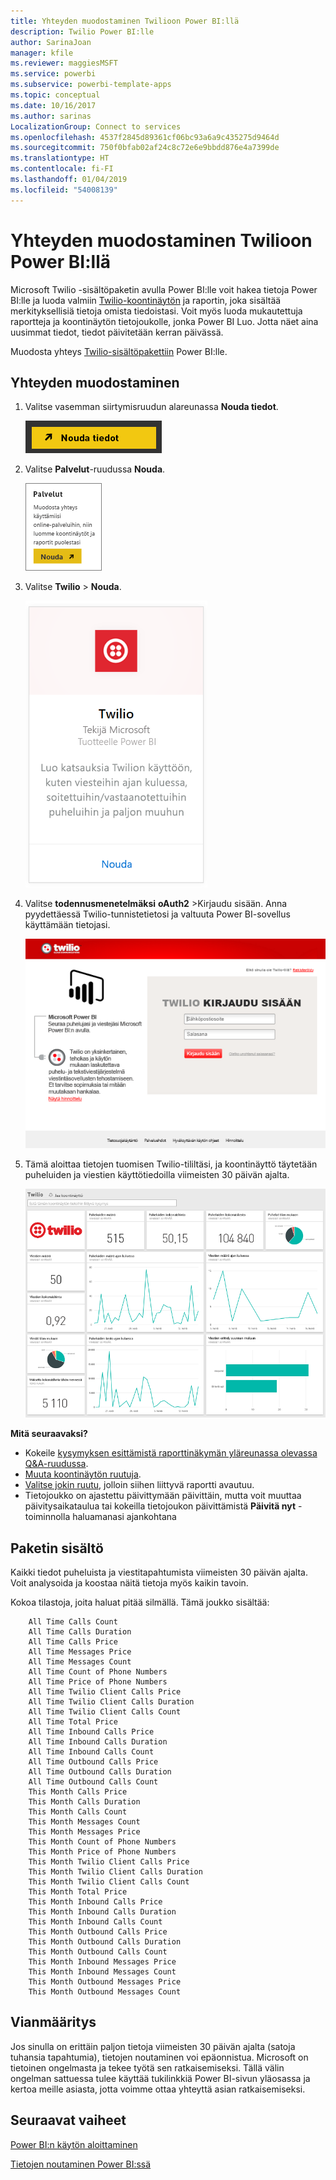 ```yaml
---
title: Yhteyden muodostaminen Twilioon Power BI:llä
description: Twilio Power BI:lle
author: SarinaJoan
manager: kfile
ms.reviewer: maggiesMSFT
ms.service: powerbi
ms.subservice: powerbi-template-apps
ms.topic: conceptual
ms.date: 10/16/2017
ms.author: sarinas
LocalizationGroup: Connect to services
ms.openlocfilehash: 4537f2845d89361cf06bc93a6a9c435275d9464d
ms.sourcegitcommit: 750f0bfab02af24c8c72e6e9bbdd876e4a7399de
ms.translationtype: HT
ms.contentlocale: fi-FI
ms.lasthandoff: 01/04/2019
ms.locfileid: "54008139"
---
```

# <a name="connect-to-twilio-with-power-bi"></a>Yhteyden muodostaminen Twilioon Power BI:llä
Microsoft Twilio -sisältöpaketin avulla Power BI:lle voit hakea tietoja Power BI:lle ja luoda valmiin [Twilio-koontinäytön](https://powerbi.microsoft.com/integrations/twilio) ja raportin, joka sisältää merkityksellisiä tietoja omista tiedoistasi. Voit myös luoda mukautettuja raportteja ja koontinäytön tietojoukolle, jonka Power BI Luo. Jotta näet aina uusimmat tiedot, tiedot päivitetään kerran päivässä.

Muodosta yhteys [Twilio-sisältöpakettiin](https://app.powerbi.com/getdata/services/twilio) Power BI:lle.

## <a name="how-to-connect"></a>Yhteyden muodostaminen
1. Valitse vasemman siirtymisruudun alareunassa **Nouda tiedot**.
   
   ![](media/service-connect-to-twilio/pbi_getdata.png) 
2. Valitse **Palvelut**-ruudussa **Nouda**.
   
   ![](media/service-connect-to-twilio/pbi_getservices.png) 
3. Valitse **Twilio** \> **Nouda**.
   
   ![](media/service-connect-to-twilio/twilio.png)
4. Valitse **todennusmenetelmäksi** **oAuth2** \>Kirjaudu sisään. Anna pyydettäessä Twilio-tunnistetietosi ja valtuuta Power BI-sovellus käyttämään tietojasi.
   
   ![](media/service-connect-to-twilio/pbi_twilio_login.png)
5. Tämä aloittaa tietojen tuomisen Twilio-tililtäsi, ja koontinäyttö täytetään puheluiden ja viestien käyttötiedoilla viimeisten 30 päivän ajalta. 
   
   ![](media/service-connect-to-twilio/pbi_twilio_db.png)

**Mitä seuraavaksi?**

* Kokeile [kysymyksen esittämistä raporttinäkymän yläreunassa olevassa Q&A-ruudussa](consumer/end-user-q-and-a.md).
* [Muuta koontinäytön ruutuja](service-dashboard-edit-tile.md).
* [Valitse jokin ruutu](consumer/end-user-tiles.md), jolloin siihen liittyvä raportti avautuu.
* Tietojoukko on ajastettu päivittymään päivittäin, mutta voit muuttaa päivitysaikataulua tai kokeilla tietojoukon päivittämistä **Päivitä nyt** -toiminnolla haluamanasi ajankohtana

## <a name="whats-included"></a>Paketin sisältö
Kaikki tiedot puheluista ja viestitapahtumista viimeisten 30 päivän ajalta. Voit analysoida ja koostaa näitä tietoja myös kaikin tavoin.

Kokoa tilastoja, joita haluat pitää silmällä. Tämä joukko sisältää:

        All Time Calls Count  
        All Time Calls Duration  
        All Time Calls Price  
        All Time Messages Price  
        All Time Messages Count  
        All Time Count of Phone Numbers  
        All Time Price of Phone Numbers  
        All Time Twilio Client Calls Price  
        All Time Twilio Client Calls Duration  
        All Time Twilio Client Calls Count  
        All Time Total Price  
        All Time Inbound Calls Price  
        All Time Inbound Calls Duration  
        All Time Inbound Calls Count  
        All Time Outbound Calls Price  
        All Time Outbound Calls Duration  
        All Time Outbound Calls Count  
        This Month Calls Price  
        This Month Calls Duration  
        This Month Calls Count  
        This Month Messages Count  
        This Month Messages Price  
        This Month Count of Phone Numbers  
        This Month Price of Phone Numbers  
        This Month Twilio Client Calls Price  
        This Month Twilio Client Calls Duration  
        This Month Twilio Client Calls Count  
        This Month Total Price  
        This Month Inbound Calls Price  
        This Month Inbound Calls Duration  
        This Month Inbound Calls Count  
        This Month Outbound Calls Price  
        This Month Outbound Calls Duration  
        This Month Outbound Calls Count  
        This Month Inbound Messages Price  
        This Month Inbound Messages Count  
        This Month Outbound Messages Price  
        This Month Outbound Messages Count

## <a name="troubleshooting"></a>Vianmääritys
Jos sinulla on erittäin paljon tietoja viimeisten 30 päivän ajalta (satoja tuhansia tapahtumia), tietojen noutaminen voi epäonnistua. Microsoft on tietoinen ongelmasta ja tekee työtä sen ratkaisemiseksi. Tällä välin ongelman sattuessa tulee käyttää tukilinkkiä Power BI-sivun yläosassa ja kertoa meille asiasta, jotta voimme ottaa yhteyttä asian ratkaisemiseksi.

## <a name="next-steps"></a>Seuraavat vaiheet
[Power BI:n käytön aloittaminen](service-get-started.md)

[Tietojen noutaminen Power BI:ssä](service-get-data.md)

